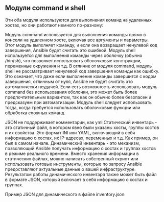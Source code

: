 ## Модули command и shell
Эти оба модуля используются для выполнения команд на удаленных хостах, но они работают немного по-разному:

Модуль command используется для выполнения команды прямо в консоли на удаленном хосте, включая все аргументы и параметры. Этот модуль выполняет команду, и если она возвращает ненулевой код завершения, Ansible будет считать это ошибкой.
Модуль shell используется для выполнения команды через оболочку (обычно /bin/sh), что позволяет использовать оболочковые конструкции, переменные окружения и т.д. В отличие от модуля command, модуль shell не рассматривает ненулевой код завершения команды как ошибку. Это означает, что даже если выполнение команды завершится с кодом завершения, отличным от нуля, Ansible не будет считать это автоматически неудачей.
Если есть возможность использовать модуль command без использования оболочки, это может быть более предпочтительным вариантом, так как он обычно более безопасен и предсказуем при автоматизации. Модуль shell следует использовать тогда, когда требуется использовать оболочковые функции или обработка сложных команд.


JSON не поддерживает комментарии, как yml
Статический инвентарь - это статичный файл, в котором явно были указаны хосты, группы хостов и их свойства. Это формат INI или YAML, включающий в себя информацию о хостах, их IP-адресах, переменных и т.д. Как пример, он был в самом начале.
Динамический инвентарь - это механизм, позволяющий Ansible получать информацию о хостах и группах хостов в режиме реального времени. Вместо хранения информации в статических файлах, можно написать собственный скрипт или использовать готовые инструменты, которые по запросу Ansible предоставляют актуальные данные о вашей инфраструктуре. Результатом работы динамического инвентаря также может быть файл в формате JSON, который включает в себя информацию о хостах и группах.

Пример JSON для динамического в файле inventory.json

